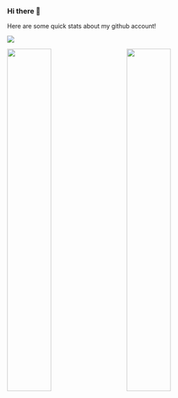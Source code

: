 ### Hi there 👋

Here are some quick stats about my github account!

![](https://komarev.com/ghpvc/?username=riyan-datalyca&style=flat&label=Views)

<!-- [My GitHub stats](https://github-readme-stats.vercel.app/api?username=riyan-datalyca) -->
 
 <img align="left" src="https://github-readme-stats.vercel.app/api/?username=riyan-dcosta&&theme=transparent&count_private=true&hide_title=true" width='45%'/>
 
 <img align="right" src="https://github-readme-stats.vercel.app/api/top-langs/?username=riyan-dcosta&show_icons=true&&theme=transparent&count_private=true&layout=compact&hide_title=true" width='45%'/>



<!--
**riyan-datalyca/riyan-datalyca** is a ✨ _special_ ✨ repository because its `README.md` (this file) appears on your GitHub profile.

Here are some ideas to get you started:

- 🔭 I’m currently working on ...
- 🌱 I’m currently learning ...
- 👯 I’m looking to collaborate on ...
- 🤔 I’m looking for help with ...
- 💬 Ask me about ...
- 📫 How to reach me: ...
- 😄 Pronouns: ...
- ⚡ Fun fact: ...
-->
